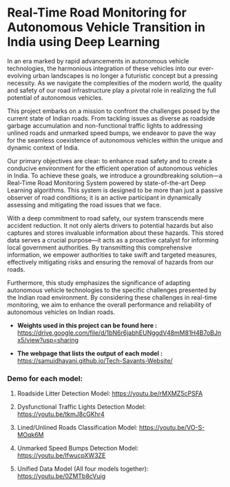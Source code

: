 # Real-Time Road Monitoring for Autonomous Vehicle Transition in India using Deep Learning

In an era marked by rapid advancements in autonomous vehicle technologies, the harmonious integration of these vehicles into our ever-evolving urban landscapes is no longer a futuristic concept but a pressing necessity. As we navigate the complexities of the modern world, the quality and safety of our road infrastructure play a pivotal role in realizing the full potential of autonomous vehicles.

This project embarks on a mission to confront the challenges posed by the current state of Indian roads. From tackling issues as diverse as roadside garbage accumulation and non-functional traffic lights to addressing unlined roads and unmarked speed bumps, we endeavor to pave the way for the seamless coexistence of autonomous vehicles within the unique and dynamic context of India.

Our primary objectives are clear: to enhance road safety and to create a conducive environment for the efficient operation of autonomous vehicles in India. To achieve these goals, we introduce a groundbreaking solution—a Real-Time Road Monitoring System powered by state-of-the-art Deep Learning algorithms. This system is designed to be more than just a passive observer of road conditions; it is an active participant in dynamically assessing and mitigating the road issues that we face.

With a deep commitment to road safety, our system transcends mere accident reduction. It not only alerts drivers to potential hazards but also captures and stores invaluable information about these hazards. This stored data serves a crucial purpose—it acts as a proactive catalyst for informing local government authorities. By transmitting this comprehensive information, we empower authorities to take swift and targeted measures, effectively mitigating risks and ensuring the removal of hazards from our roads.

Furthermore, this study emphasizes the significance of adapting autonomous vehicle technologies to the specific challenges presented by the Indian road environment. By considering these challenges in real-time monitoring, we aim to enhance the overall performance and reliability of autonomous vehicles on Indian roads.



* **Weights used in this project can be found here :** https://drive.google.com/file/d/1bN6r6jabhEUNggdV48mM81H4B7oBJnx5/view?usp=sharing

* **The webpage that lists the output of each model :** https://samuidhayani.github.io/Tech-Savants-Website/


### Demo for each model:

1. Roadside Litter Detection Model: https://youtu.be/rMXMZ5cPSFA

2. Dysfunctional Traffic Lights Detection Model: https://youtu.be/tkmJ8cGKhr4

3. Lined/Unlined Roads Classification Model: https://youtu.be/VO-S-MOqk6M

4. Unmarked Speed Bumps Detection Model: https://youtu.be/IfwucpXW3ZE

5. Unified Data Model (All four models together): https://youtu.be/0ZMTb8cVuig
